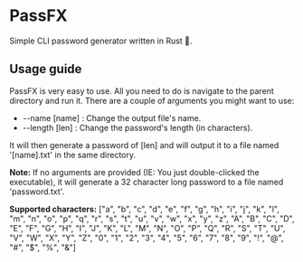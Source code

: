# PassFX

Simple CLI password generator written in Rust 🦀.

## Usage guide

PassFX is very easy to use. All you need to do is navigate to the parent directory and run it. There are a couple of arguments you might want to use:

- --name [name] : Change the output file's name.
- --length [len] : Change the password's length (in characters).

It will then generate a password of [len] and will output it to a file named '[name].txt' in the same directory.

**Note:** If no arguments are provided (IE: You just double-clicked the executable), it will generate a 32 character long password to a file named 'password.txt'.

**Supported characters:**
 ["a", "b", "c", "d", "e", "f", "g", "h", "i", "j", "k", "l", "m", "n", "o", "p", "q", "r", "s", "t", "u", "v", "w", "x", "y", "z", "A", "B", "C", "D", "E", "F", "G", "H", "I", "J", "K", "L", "M", "N", "O", "P", "Q", "R", "S", "T", "U", "V", "W", "X", "Y", "Z", "0", "1", "2", "3", "4", "5", "6", "7", "8", "9", "!", "@", "#", "$", "%", "&"]
